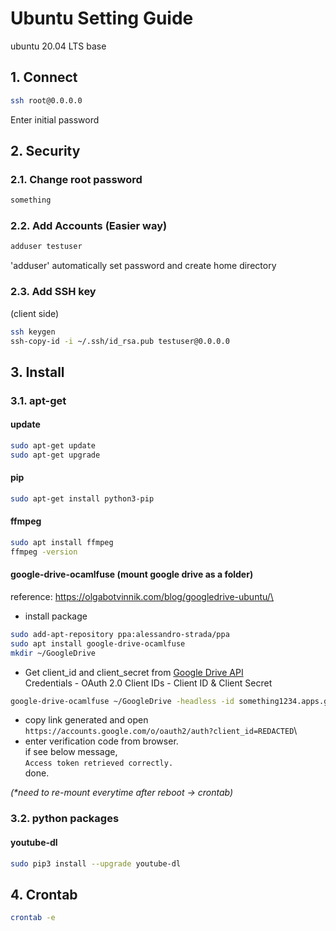 # Ubuntu Setting Guide
ubuntu 20.04 LTS base

## 1. Connect
``` bash
ssh root@0.0.0.0
```
Enter initial password

## 2. Security
### 2.1. Change root password
``` bash
something
```
### 2.2. Add Accounts (Easier way)
``` bash
adduser testuser
```
'adduser' automatically set password and create home directory
### 2.3. Add SSH key
(client side)
``` bash
ssh keygen
ssh-copy-id -i ~/.ssh/id_rsa.pub testuser@0.0.0.0
```

## 3. Install
### 3.1. apt-get
#### update
``` bash
sudo apt-get update
sudo apt-get upgrade
```
#### pip
``` bash
sudo apt-get install python3-pip
```
#### ffmpeg
``` bash
sudo apt install ffmpeg
ffmpeg -version
```
#### google-drive-ocamlfuse (mount google drive as a folder)
reference: https://olgabotvinnik.com/blog/googledrive-ubuntu/\
- install package
``` bash
sudo add-apt-repository ppa:alessandro-strada/ppa
sudo apt install google-drive-ocamlfuse
mkdir ~/GoogleDrive
```
- Get client_id and client_secret from [Google Drive API](https://console.cloud.google.com/marketplace/product/google/drive.googleapis.com/)\
Credentials - OAuth 2.0 Client IDs - Client ID & Client Secret

``` bash
google-drive-ocamlfuse ~/GoogleDrive -headless -id something1234.apps.googleusercontent.com -secret yoursecrethere
```

- copy link generated and open\
```https://accounts.google.com/o/oauth2/auth?client_id=REDACTED```\
- enter verification code from browser.\
if see below message,\
```Access token retrieved correctly.```\
done.

*(\*need to re-mount everytime after reboot -> crontab)*

### 3.2. python packages
#### youtube-dl
``` bash
sudo pip3 install --upgrade youtube-dl
```

## 4. Crontab
``` bash
crontab -e
```



